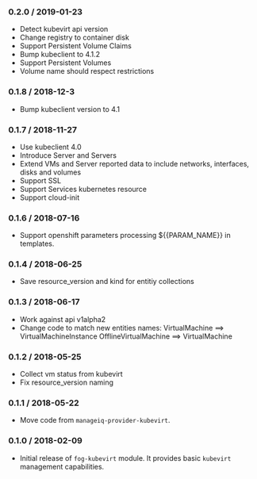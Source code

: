 ### 0.2.0 / 2019-01-23

* Detect kubevirt api version
* Change registry to container disk
* Support Persistent Volume Claims
* Bump kubeclient to 4.1.2
* Support Persistent Volumes
* Volume name should respect restrictions

### 0.1.8 / 2018-12-3

* Bump kubeclient version to 4.1

### 0.1.7 / 2018-11-27

* Use kubeclient 4.0
* Introduce Server and Servers
* Extend VMs and Server reported data to include networks, interfaces,
  disks and volumes
* Support SSL
* Support Services kubernetes resource
* Support cloud-init

### 0.1.6 / 2018-07-16

* Support openshift parameters processing ${{PARAM_NAME}} in templates.

### 0.1.4 / 2018-06-25

* Save resource_version and kind for entitiy collections

### 0.1.3 / 2018-06-17

* Work against api v1alpha2
* Change code to match new entities names:
  VirtualMachine ==> VirtualMachineInstance
  OfflineVirtualMachine ==> VirtualMachine

### 0.1.2 / 2018-05-25

* Collect vm status from kubevirt
* Fix resource_version naming

### 0.1.1 / 2018-05-22

* Move code from `manageiq-provider-kubevirt`.

### 0.1.0 / 2018-02-09

* Initial release of `fog-kubevirt` module. It provides basic `kubevirt`
  management capabilities.
